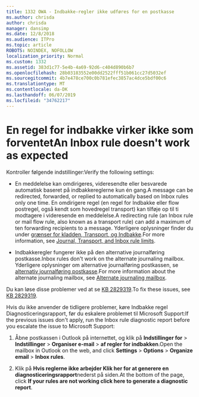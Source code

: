 ```yaml
---
title: 1332 OWA - Indbakke-regler ikke udføres for en postkasse
ms.author: chrisda
author: chrisda
manager: dansimp
ms.date: 12/8/2018
ms.audience: ITPro
ms.topic: article
ROBOTS: NOINDEX, NOFOLLOW
localization_priority: Normal
ms.custom: 1332
ms.assetid: 383d1c77-5e4b-4a69-92d6-c404d890b6b7
ms.openlocfilehash: 28b03183552e00dd2522fff51b061cc27d5032ef
ms.sourcegitcommit: 4b7e478ce700c0b781efec3857ac4dce5bdf00c6
ms.translationtype: MT
ms.contentlocale: da-DK
ms.lasthandoff: 06/07/2019
ms.locfileid: "34762217"
---
```

# <a name="an-inbox-rule-doesnt-work-as-expected"></a><span data-ttu-id="f1627-102">En regel for indbakke virker ikke som forventet</span><span class="sxs-lookup"><span data-stu-id="f1627-102">An Inbox rule doesn't work as expected</span></span>

<span data-ttu-id="f1627-103">Kontroller følgende indstillinger:</span><span class="sxs-lookup"><span data-stu-id="f1627-103">Verify the following settings:</span></span>

- <span data-ttu-id="f1627-104">En meddelelse kan omdirigeres, videresendte eller besvarede automatisk baseret på indbakkereglerne kun én gang.</span><span class="sxs-lookup"><span data-stu-id="f1627-104">A message can be redirected, forwarded, or replied to automatically based on Inbox rules only one time.</span></span> <span data-ttu-id="f1627-105">En omdirigere regel (en regel for Indbakke eller flow postregel, også kendt som hovedregel transport) kan tilføje op til ti modtagere i videresende en meddelelse.</span><span class="sxs-lookup"><span data-stu-id="f1627-105">A redirecting rule (an Inbox rule or mail flow rule, also known as a transport rule) can add a maximum of ten forwarding recipients to a message.</span></span> <span data-ttu-id="f1627-106">Yderligere oplysninger finder du under [grænser for kladden, Transport, og Indbakke](https://docs.microsoft.com/office365/servicedescriptions/exchange-online-service-description/exchange-online-limits).</span><span class="sxs-lookup"><span data-stu-id="f1627-106">For more information, see [Journal, Transport, and Inbox rule limits](https://docs.microsoft.com/office365/servicedescriptions/exchange-online-service-description/exchange-online-limits).</span></span>

- <span data-ttu-id="f1627-107">Indbakkeregler fungerer ikke på den alternative journalføring postkasse.</span><span class="sxs-lookup"><span data-stu-id="f1627-107">Inbox rules don't work on the alternate journaling mailbox.</span></span> <span data-ttu-id="f1627-108">Yderligere oplysninger om alternative journalføring postkassen, se [alternativ journalføring postkasse](https://docs.microsoft.com/Exchange/security-and-compliance/journaling/journaling#alternate-journaling-mailbox).</span><span class="sxs-lookup"><span data-stu-id="f1627-108">For more information about the alternate journaling mailbox, see [Alternate journaling mailbox](https://docs.microsoft.com/Exchange/security-and-compliance/journaling/journaling#alternate-journaling-mailbox).</span></span>

<span data-ttu-id="f1627-109">Du kan løse disse problemer ved at se [KB 2829319](https://support.microsoft.com/kb/2829319).</span><span class="sxs-lookup"><span data-stu-id="f1627-109">To fix these issues, see [KB 2829319](https://support.microsoft.com/kb/2829319).</span></span>

<span data-ttu-id="f1627-110">Hvis du ikke anvender de tidligere problemer, køre Indbakke regel Diagnosticeringsrapport, før du eskalere problemet til Microsoft Support:</span><span class="sxs-lookup"><span data-stu-id="f1627-110">If the previous issues don't apply, run the Inbox rule diagnostic report before you escalate the issue to Microsoft Support:</span></span>

1. <span data-ttu-id="f1627-111">Åbne postkassen i Outlook på internettet, og klik på **Indstillinger for** \> **Indstillinger** \> **Organiser e-mail** \> **af regler for indbakken**.</span><span class="sxs-lookup"><span data-stu-id="f1627-111">Open the mailbox in Outlook on the web, and click **Settings** \> **Options** \> **Organize email** \> **Inbox rules**.</span></span>

2. <span data-ttu-id="f1627-112">Klik på **Hvis reglerne ikke arbejder Klik her for at generere en diagnosticeringsrapport**nederst på siden.</span><span class="sxs-lookup"><span data-stu-id="f1627-112">At the bottom of the page, click **If your rules are not working click here to generate a diagnostic report**.</span></span>
